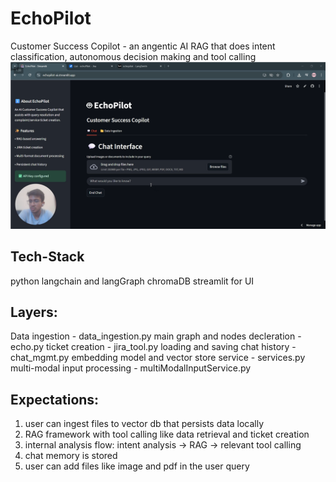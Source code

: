 # EchoPilot
Customer Success Copilot - an angentic AI RAG that does intent classification, autonomous decision making and tool calling 
[![watch the demo video](knowledgeBase/images/video-demo.png)](https://www.loom.com/embed/52d3f6b3a6ac48318bb19dfad2ddfcff?sid=7f6c8b12-b8cd-4287-a79f-c3ac76a6ac77)
## Tech-Stack
python
langchain and langGraph
chromaDB
streamlit for UI

## Layers:
Data ingestion - data_ingestion.py
main graph and nodes decleration - echo.py
ticket creation - jira_tool.py
loading and saving chat history - chat_mgmt.py
embedding model and vector store service - services.py
multi-modal input processing - multiModalInputService.py

## Expectations:
1. user can ingest files to vector db that persists data locally
2. RAG framework with tool calling like data retrieval and ticket creation
3. internal analysis flow: intent analysis -> RAG -> relevant tool calling
4. chat memory is stored
5. user can add files like image and pdf in the user query
